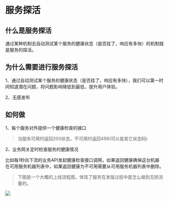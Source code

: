 # 服务探活

## 什么是服务探活

通过某种机制去自动测试某个服务的健康状态（是否挂了，响应有多快）的机制就是服务的探活。

## 为什么需要进行服务探活

1、通过自动测试某个服务的健康状态（是否挂了，响应有多快），我们可以第一时间知道潜在问题，将问题影响降低到最低，提升用户体验。

2、无感发布

## 如何做

1、每个服务对外提供一个健康检查的接口

> 当服务可用时返回200状态，不可用时返回499(可以是其它状态码)

2、业务网关定时检查服务的健康情况

比如每1秒向下流的业务API发起健康检查接口调用，如果返回健康确保这台机器在可用服务机器列表中，如果返回健康为不可用需要从可用服务机器列表中删除。

> 下图是一个大概的上线流程图，体现了服务在发版过程中是怎么做到无损流量的。

![](https://i.postimg.cc/J0jGR356/deploy-Health.png)


